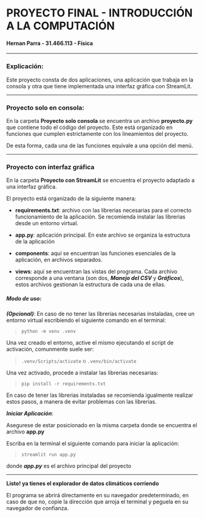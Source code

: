 # PROYECTO FINAL - INTRODUCCIÓN A LA COMPUTACIÓN

#### Hernan Parra - 31.466.113 - Física

--------------------------
### Explicación:

Este proyecto consta de dos aplicaciones, una aplicación que trabaja en la consola y otra que tiene implementada una interfaz gráfica con StreamLit.

--------------------------
### Proyecto solo en consola:

En la carpeta **Proyecto solo consola** se encuentra un archivo **proyecto.py** que contiene todo el código del proyecto. Este está organizado en funciones que cumplen estrictamente con los lineamientos del proyecto. 

De esta forma, cada una de las funciones equivale a una opción del menú.

-----------------------------

### Proyecto con interfaz gráfica

En la carpeta **Proyecto con StreamLit** se encuentra el proyecto adaptado a una interfaz gráfica. 

El proyecto está organizado de la siguiente manera:

- **requirements.txt**: archivo con las librerias necesarias para el correcto funcionamiento de la aplicación. Se recomienda instalar las librerias desde un entorno virtual.

- **app.py**: aplicación principal. En este archivo se organiza la estructura de la aplicación
- **components**: aquí se encuentran las funciones esenciales de la aplicación, en archivos separados.
- **views**: aquí se encuentran las vistas del programa. Cada archivo corresponde a una ventana (son dos, ***Manejo del CSV*** y ***Gráficos***), estos archivos gestionan la estructura de cada una de ellas.

##### Modo de uso:

***(Opcional)***:  En caso de no tener las librerias necesarias instaladas, cree un entorno virtual escribiendo el siguiente comando en el terminal:

> `python -m venv .venv`

Una vez creado el entorno, active el mismo ejecutando el script de activación, comunmente suele ser:

> `.venv/Scripts/activate` o `.venv/bin/activate`

Una vez activado, procede a instalar las librerias necesarias:

> `pip install -r requirements.txt`

En caso de tener las librerias instaladas se recomienda igualmente realizar estos pasos, a manera de evitar problemas con las librerias.

***Iniciar Aplicación***: 

Asegurese de estar posicionado en la misma carpeta donde se encuentra el archivo **app.py**

Escriba en la terminal el siguiente comando para iniciar la aplicación:

> `streamlit run app.py`

donde ***app.py*** es el archivo principal del proyecto

------------------------

**Listo! ya tienes el explorador de datos climáticos corriendo**

El programa se abrirá directamente en su navegador predeterminado, en caso de que no, copie la dirección que arroja el terminal y peguela en su navegador de confianza.